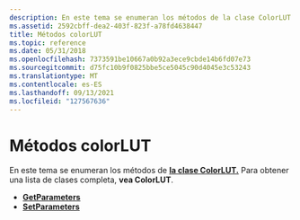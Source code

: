 ```yaml
---
description: En este tema se enumeran los métodos de la clase ColorLUT. Para obtener una lista de clases completa, vea ColorLUT.
ms.assetid: 2592cbff-dea2-403f-823f-a78fd4638447
title: Métodos colorLUT
ms.topic: reference
ms.date: 05/31/2018
ms.openlocfilehash: 7373591be10667a0b92a3ece9cbde14b6fd07e73
ms.sourcegitcommit: d75fc10b9f0825bbe5ce5045c90d4045e3c53243
ms.translationtype: MT
ms.contentlocale: es-ES
ms.lasthandoff: 09/13/2021
ms.locfileid: "127567636"
---
```

# <a name="colorlut-methods"></a>Métodos colorLUT

En este tema se enumeran los métodos de [**la clase ColorLUT.**](/windows/desktop/api/gdipluseffects/nl-gdipluseffects-colorlut) Para obtener una lista de clases completa, **vea ColorLUT**.

-   [**GetParameters**](/windows/desktop/api/Gdipluseffects/nf-gdipluseffects-colorlut-getparameters)
-   [**SetParameters**](/windows/desktop/api/Gdipluseffects/nf-gdipluseffects-colorlut-setparameters)

 

 



